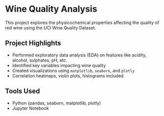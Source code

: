 # Wine Quality Analysis

This project explores the physicochemical properties affecting the quality of red wine using the UCI Wine Quality Dataset.

## Project Highlights
- Performed exploratory data analysis (EDA) on features like acidity, alcohol, sulphates, pH, etc.
- Identified key variables impacting wine quality
- Created visualizations using `matplotlib`, `seaborn`, and `plotly`
- Correlation heatmaps, violin plots, histograms included

## Tools Used
- Python (pandas, seaborn, matplotlib, plotly)
- Jupyter Notebook
